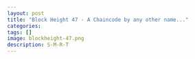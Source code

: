 ```yaml
---
layout: post
title: "Block Height 47 - A Chaincode by any other name..."
categories:
tags: []
image: blockheight-47.png
description: S-M-R-T
---
```

